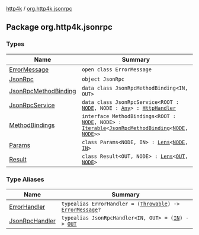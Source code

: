 [http4k](../index.md) / [org.http4k.jsonrpc](./index.md)

## Package org.http4k.jsonrpc

### Types

| Name | Summary |
|---|---|
| [ErrorMessage](-error-message/index.md) | `open class ErrorMessage` |
| [JsonRpc](-json-rpc/index.md) | `object JsonRpc` |
| [JsonRpcMethodBinding](-json-rpc-method-binding/index.md) | `data class JsonRpcMethodBinding<IN, OUT>` |
| [JsonRpcService](-json-rpc-service/index.md) | `data class JsonRpcService<ROOT : `[`NODE`](-json-rpc-service/index.md#NODE)`, NODE : `[`Any`](https://kotlinlang.org/api/latest/jvm/stdlib/kotlin/-any/index.html)`> : `[`HttpHandler`](../org.http4k.core/-http-handler.md) |
| [MethodBindings](-method-bindings/index.md) | `interface MethodBindings<ROOT : `[`NODE`](-method-bindings/index.md#NODE)`, NODE> : `[`Iterable`](https://kotlinlang.org/api/latest/jvm/stdlib/kotlin.collections/-iterable/index.html)`<`[`JsonRpcMethodBinding`](-json-rpc-method-binding/index.md)`<`[`NODE`](-method-bindings/index.md#NODE)`, `[`NODE`](-method-bindings/index.md#NODE)`>>` |
| [Params](-params/index.md) | `class Params<NODE, IN> : `[`Lens`](../org.http4k.lens/-lens/index.md)`<`[`NODE`](-params/index.md#NODE)`, `[`IN`](-params/index.md#IN)`>` |
| [Result](-result/index.md) | `class Result<OUT, NODE> : `[`Lens`](../org.http4k.lens/-lens/index.md)`<`[`OUT`](-result/index.md#OUT)`, `[`NODE`](-result/index.md#NODE)`>` |

### Type Aliases

| Name | Summary |
|---|---|
| [ErrorHandler](-error-handler.md) | `typealias ErrorHandler = (`[`Throwable`](https://kotlinlang.org/api/latest/jvm/stdlib/kotlin/-throwable/index.html)`) -> `[`ErrorMessage`](-error-message/index.md)`?` |
| [JsonRpcHandler](-json-rpc-handler.md) | `typealias JsonRpcHandler<IN, OUT> = (`[`IN`](-json-rpc-handler.md#IN)`) -> `[`OUT`](-json-rpc-handler.md#OUT) |
